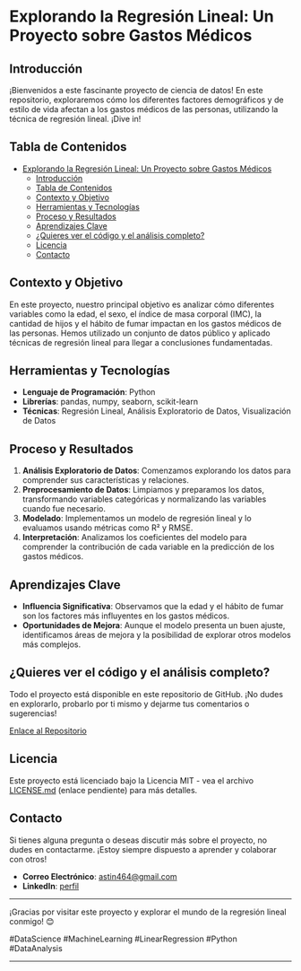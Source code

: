 # Explorando la Regresión Lineal: Un Proyecto sobre Gastos Médicos

## Introducción
¡Bienvenidos a este fascinante proyecto de ciencia de datos! En este repositorio, exploraremos cómo los diferentes factores demográficos y de estilo de vida afectan a los gastos médicos de las personas, utilizando la técnica de regresión lineal. ¡Dive in!

## Tabla de Contenidos
- [Explorando la Regresión Lineal: Un Proyecto sobre Gastos Médicos](#explorando-la-regresión-lineal-un-proyecto-sobre-gastos-médicos)
  - [Introducción](#introducción)
  - [Tabla de Contenidos](#tabla-de-contenidos)
  - [Contexto y Objetivo](#contexto-y-objetivo)
  - [Herramientas y Tecnologías](#herramientas-y-tecnologías)
  - [Proceso y Resultados](#proceso-y-resultados)
  - [Aprendizajes Clave](#aprendizajes-clave)
  - [¿Quieres ver el código y el análisis completo?](#quieres-ver-el-código-y-el-análisis-completo)
  - [Licencia](#licencia)
  - [Contacto](#contacto)

## Contexto y Objetivo
En este proyecto, nuestro principal objetivo es analizar cómo diferentes variables como la edad, el sexo, el índice de masa corporal (IMC), la cantidad de hijos y el hábito de fumar impactan en los gastos médicos de las personas. Hemos utilizado un conjunto de datos público y aplicado técnicas de regresión lineal para llegar a conclusiones fundamentadas.

## Herramientas y Tecnologías
- **Lenguaje de Programación**: Python
- **Librerías**: pandas, numpy, seaborn, scikit-learn
- **Técnicas**: Regresión Lineal, Análisis Exploratorio de Datos, Visualización de Datos

## Proceso y Resultados
1. **Análisis Exploratorio de Datos**: Comenzamos explorando los datos para comprender sus características y relaciones.
2. **Preprocesamiento de Datos**: Limpiamos y preparamos los datos, transformando variables categóricas y normalizando las variables cuando fue necesario.
3. **Modelado**: Implementamos un modelo de regresión lineal y lo evaluamos usando métricas como R² y RMSE.
4. **Interpretación**: Analizamos los coeficientes del modelo para comprender la contribución de cada variable en la predicción de los gastos médicos.

## Aprendizajes Clave
- **Influencia Significativa**: Observamos que la edad y el hábito de fumar son los factores más influyentes en los gastos médicos.
- **Oportunidades de Mejora**: Aunque el modelo presenta un buen ajuste, identificamos áreas de mejora y la posibilidad de explorar otros modelos más complejos.

## ¿Quieres ver el código y el análisis completo?
Todo el proyecto está disponible en este repositorio de GitHub. ¡No dudes en explorarlo, probarlo por ti mismo y dejarme tus comentarios o sugerencias!

[Enlace al Repositorio](https://github.com/AstinSeverino/medical-expenses-ML)



## Licencia
Este proyecto está licenciado bajo la Licencia MIT - vea el archivo [LICENSE.md](LICENSE.md) (enlace pendiente) para más detalles.

## Contacto
Si tienes alguna pregunta o deseas discutir más sobre el proyecto, no dudes en contactarme. ¡Estoy siempre dispuesto a aprender y colaborar con otros!

- **Correo Electrónico**: [astin464@gmail.com](mailto:astin464@gmail.com)
- **LinkedIn**: [perfil](https://www.linkedin.com/in/astinseverino/)

---

¡Gracias por visitar este proyecto y explorar el mundo de la regresión lineal conmigo! 😊

#DataScience #MachineLearning #LinearRegression #Python #DataAnalysis

---

